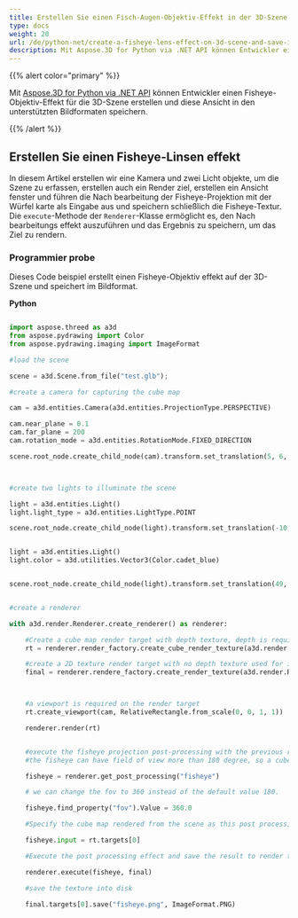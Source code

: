```yaml
---
title: Erstellen Sie einen Fisch-Augen-Objektiv-Effekt in der 3D-Szene und speichern Sie in einem Bild
type: docs
weight: 20
url: /de/python-net/create-a-fisheye-lens-effect-on-3d-scene-and-save-in-an-image/
description: Mit Aspose.3D for Python via .NET API können Entwickler einen Fisheye-Objektiv effekt auf 3D-Szene erstellen und diese Ansicht in den unterstützten Bildformaten speichern.
---
```

{{% alert color="primary" %}}

Mit [Aspose.3D for Python via .NET API](https:#products.aspose.com/3d/python-net/) können Entwickler einen Fisheye-Objektiv-Effekt für die 3D-Szene erstellen und diese Ansicht in den unterstützten Bildformaten speichern.

{{% /alert %}}
##  **Erstellen Sie einen Fisheye-Linsen effekt**
In diesem Artikel erstellen wir eine Kamera und zwei Licht objekte, um die Szene zu erfassen, erstellen auch ein Render ziel, erstellen ein Ansicht fenster und führen die Nach bearbeitung der Fisheye-Projektion mit der Würfel karte als Eingabe aus und speichern schließlich die Fisheye-Textur. Die `execute`-Methode der `Renderer`-Klasse ermöglicht es, den Nach bearbeitungs effekt auszuführen und das Ergebnis zu speichern, um das Ziel zu rendern.
###  **Programmier probe**
Dieses Code beispiel erstellt einen Fisheye-Objektiv effekt auf der 3D-Szene und speichert im Bildformat.

**Python**


```py

import aspose.threed as a3d
from aspose.pydrawing import Color
from aspose.pydrawing.imaging import ImageFormat

#load the scene

scene = a3d.Scene.from_file("test.glb");

#create a camera for capturing the cube map

cam = a3d.entities.Camera(a3d.entities.ProjectionType.PERSPECTIVE)

cam.near_plane = 0.1
cam.far_plane = 200
cam.rotation_mode = a3d.entities.RotationMode.FIXED_DIRECTION

scene.root_node.create_child_node(cam).transform.set_translation(5, 6, 0)



#create two lights to illuminate the scene

light = a3d.entities.Light()
light.light_type = a3d.entities.LightType.POINT

scene.root_node.create_child_node(light).transform.set_translation(-10, 7, -10)


light = a3d.entities.Light()
light.color = a3d.utilities.Vector3(Color.cadet_blue)


scene.root_node.create_child_node(light).transform.set_translation(49, 0, 49)


#create a renderer

with a3d.render.Renderer.create_renderer() as renderer:

    #Create a cube map render target with depth texture, depth is required when rendering a scene.
    rt = renderer.render_factory.create_cube_render_texture(a3d.render.RenderParameters(False), 512, 512)

    #create a 2D texture render target with no depth texture used for image processing
    final = renderer.rendere_factory.create_render_texture(a3d.render.RenderParameters(False, 32, 0, 0), 1024, 1024)



    #a viewport is required on the render target
    rt.create_viewport(cam, RelativeRectangle.from_scale(0, 0, 1, 1))

    renderer.render(rt)


    #execute the fisheye projection post-processing with the previous rendered cube map as input
    #the fisheye can have field of view more than 180 degree, so a cube map with all direction is required.

    fisheye = renderer.get_post_processing("fisheye")

    # we can change the fov to 360 instead of the default value 180.

    fisheye.find_property("fov").Value = 360.0

    #Specify the cube map rendered from the scene as this post processing's input

    fisheye.input = rt.targets[0]

    #Execute the post processing effect and save the result to render target final

    renderer.execute(fisheye, final)

    #save the texture into disk

    final.targets[0].save("fisheye.png", ImageFormat.PNG)


```
